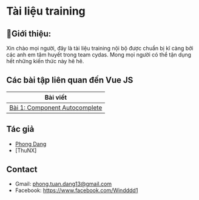 # Tài liệu training
## 🚀Giới thiệu:
Xin chào mọi người, đây là tài liệu training nội bộ được chuẩn bị kĩ càng bởi các anh em tâm huyết trong team cydas. Mong mọi người có thể tận dụng hết những kiến thức này hê hê.

## Các bài tập liên quan đến Vue JS

| Bài viết                                                                       
| ------------------------------------------------------------------------------------------------------------------------------------------------- |
| [Bài 1: Component Autocomplete]                                          |



## Tác giả

- [Phong Dang][windddd1]
- [ThuNX]

[windddd1]: https://github.com/windddd1

## Contact

- Gmail: phong.tuan.dang13@gmail.com
- Facebook: https://www.facebook.com/Windddd1

[Bài 1: Component Autocomplete]:https://github.com/windddd1/100-days-of-vuejs/blob/main/Day001-%20Thi%E1%BA%BFt%20l%E1%BA%ADp%20m%C3%B4i%20tr%C6%B0%E1%BB%9Dng.md
